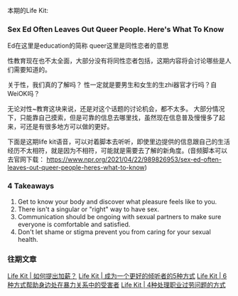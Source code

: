 本期的Life Kit:
### Sex Ed Often Leaves Out Queer People. Here's What To Know
Ed在这里是education的简称
queer这里是同性恋者的意思

性教育现在也不太全面，大部分没有将同性恋者包括，这期内容将会讨论哪些是人们需要知道的。

关于性，我们真的了解吗？ 性一定就是要男生和女生的生zhi器官才行吗？自WeiOK吗？

无论对性~教育这块来说，还是对这个话题的讨论机会，都不太多。 大部分情况下，只能靠自己摸索，但是可靠的信息去哪里找，虽然现在信息普及慢慢多了起来，可还是有很多地方可以做的更好。 

下面是这期life kit语音，可以对着脚本去听听，即使里边提供的信息跟自己的生活经历不太相符，就是因为不相符，可能就是需要去了解的新角度。(音频脚本可以去官网下载： https://www.npr.org/2021/04/22/989826953/sex-ed-often-leaves-out-queer-people-heres-what-to-know) 

### 4 Takeaways
1. Get to know your body and discover what pleasure feels like to you.
2. There isn't a singular or "right" way to have sex.
3. Communication should be ongoing with sexual partners to make sure everyone is comfortable and satisfied.
4. Don't let shame or stigma prevent you from caring for your sexual health.

### 往期文章
[Life Kit | 如何提出加薪？](https://mp.weixin.qq.com/s/GkmaXjpb6vYS8vfXqSaZ_A)
[Life Kit | 成为一个更好的倾听者的5种方式](https://mp.weixin.qq.com/s/sZSnl-k-5uLrYegFwlzxHQ)
[Life Kit | 6种方式帮助身边处在暴力关系中的受害者](https://mp.weixin.qq.com/s/ObewcuoDeqwZGQM2FIqSkA)
[Life Kit | 4种处理职业过劳问题的方式](https://mp.weixin.qq.com/s/VhYMO_YB20sNmUS_nPMp3g)

